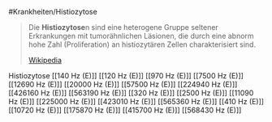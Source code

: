 #Krankheiten/Histiozytose
> Die **Histiozytose**n sind eine heterogene Gruppe seltener Erkrankungen mit tumorähnlichen Läsionen, die durch eine abnorm hohe Zahl (Proliferation) an histiozytären Zellen charakterisiert sind.
>
> [Wikipedia](https://de.wikipedia.org/wiki/Histiozytose)

Histiozytose
[[140 Hz (E)]]
[[120 Hz (E)]]
[[970 Hz (E)]]
[[7500 Hz (E)]]
[[12690 Hz (E)]]
[[20000 Hz (E)]]
[[57500 Hz (E)]]
[[224940 Hz (E)]]
[[426160 Hz (E)]]
[[563190 Hz (E)]]
[[320 Hz (E)]]
[[2500 Hz (E)]]
[[11090 Hz (E)]]
[[225000 Hz (E)]]
[[423010 Hz (E)]]
[[565360 Hz (E)]]
[[410 Hz (E)]]
[[10720 Hz (E)]]
[[175870 Hz (E)]]
[[415700 Hz (E)]]
[[568430 Hz (E)]]